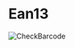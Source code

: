 # Ean13
![CheckBarcode](https://user-images.githubusercontent.com/90610739/217596787-602a21eb-62ec-48d1-aeba-519af68f745b.png)
